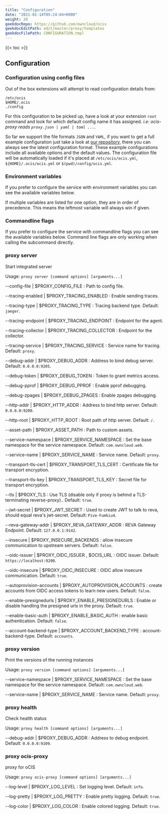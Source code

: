 ```yaml
---
title: "Configuration"
date: "2021-01-14T05:24:04+0000"
weight: 20
geekdocRepo: https://github.com/owncloud/ocis
geekdocEditPath: edit/master/proxy/templates
geekdocFilePath: CONFIGURATION.tmpl
---
```


{{< toc >}}

## Configuration

### Configuration using config files

Out of the box extensions will attempt to read configuration details from:

```console
/etc/ocis
$HOME/.ocis
./config
```

For this configuration to be picked up, have a look at your extension `root` command and look for which default config name it has assigned. *i.e: ocis-proxy reads `proxy.json | yaml | toml ...`*.

So far we support the file formats `JSON` and `YAML`, if you want to get a full example configuration just take a look at [our repository](https://github.com/owncloud/ocis/tree/master/config), there you can always see the latest configuration format. These example configurations include all available options and the default values. The configuration file will be automatically loaded if it's placed at `/etc/ocis/ocis.yml`, `${HOME}/.ocis/ocis.yml` or `$(pwd)/config/ocis.yml`.

### Environment variables

If you prefer to configure the service with environment variables you can see the available variables below.

If multiple variables are listed for one option, they are in order of precedence. This means the leftmost variable will always win if given.

### Commandline flags

If you prefer to configure the service with commandline flags you can see the available variables below. Command line flags are only working when calling the subcommand directly.

### proxy server

Start integrated server

Usage: `proxy server [command options] [arguments...]`

--config-file |  $PROXY_CONFIG_FILE
: Path to config file.

--tracing-enabled |  $PROXY_TRACING_ENABLED
: Enable sending traces.

--tracing-type |  $PROXY_TRACING_TYPE
: Tracing backend type. Default: `jaeger`.

--tracing-endpoint |  $PROXY_TRACING_ENDPOINT
: Endpoint for the agent.

--tracing-collector |  $PROXY_TRACING_COLLECTOR
: Endpoint for the collector.

--tracing-service |  $PROXY_TRACING_SERVICE
: Service name for tracing. Default: `proxy`.

--debug-addr |  $PROXY_DEBUG_ADDR
: Address to bind debug server. Default: `0.0.0.0:9205`.

--debug-token |  $PROXY_DEBUG_TOKEN
: Token to grant metrics access.

--debug-pprof |  $PROXY_DEBUG_PPROF
: Enable pprof debugging.

--debug-zpages |  $PROXY_DEBUG_ZPAGES
: Enable zpages debugging.

--http-addr |  $PROXY_HTTP_ADDR
: Address to bind http server. Default: `0.0.0.0:9200`.

--http-root |  $PROXY_HTTP_ROOT
: Root path of http server. Default: `/`.

--asset-path |  $PROXY_ASSET_PATH
: Path to custom assets.

--service-namespace |  $PROXY_SERVICE_NAMESPACE
: Set the base namespace for the service namespace. Default: `com.owncloud.web`.

--service-name |  $PROXY_SERVICE_NAME
: Service name. Default: `proxy`.

--transport-tls-cert |  $PROXY_TRANSPORT_TLS_CERT
: Certificate file for transport encryption.

--transport-tls-key |  $PROXY_TRANSPORT_TLS_KEY
: Secret file for transport encryption.

--tls |  $PROXY_TLS
: Use TLS (disable only if proxy is behind a TLS-terminating reverse-proxy).. Default: `true`.

--jwt-secret |  $PROXY_JWT_SECRET
: Used to create JWT to talk to reva, should equal reva's jwt-secret. Default: `Pive-Fumkiu4`.

--reva-gateway-addr |  $PROXY_REVA_GATEWAY_ADDR
: REVA Gateway Endpoint. Default: `127.0.0.1:9142`.

--insecure |  $PROXY_INSECURE_BACKENDS
: allow insecure communication to upstream servers. Default: `false`.

--oidc-issuer |  $PROXY_OIDC_ISSUER , $OCIS_URL
: OIDC issuer. Default: `https://localhost:9200`.

--oidc-insecure |  $PROXY_OIDC_INSECURE
: OIDC allow insecure communication. Default: `true`.

--autoprovision-accounts |  $PROXY_AUTOPROVISION_ACCOUNTS
: create accounts from OIDC access tokens to learn new users. Default: `false`.

--enable-presignedurls |  $PROXY_ENABLE_PRESIGNEDURLS
: Enable or disable handling the presigned urls in the proxy. Default: `true`.

--enable-basic-auth |  $PROXY_ENABLE_BASIC_AUTH
: enable basic authentication. Default: `false`.

--account-backend-type |  $PROXY_ACCOUNT_BACKEND_TYPE
: account-backend-type. Default: `accounts`.

### proxy version

Print the versions of the running instances

Usage: `proxy version [command options] [arguments...]`

--service-namespace |  $PROXY_SERVICE_NAMESPACE
: Set the base namespace for the service namespace. Default: `com.owncloud.web`.

--service-name |  $PROXY_SERVICE_NAME
: Service name. Default: `proxy`.

### proxy health

Check health status

Usage: `proxy health [command options] [arguments...]`

--debug-addr |  $PROXY_DEBUG_ADDR
: Address to debug endpoint. Default: `0.0.0.0:9109`.

### proxy ocis-proxy

proxy for oCIS

Usage: `proxy ocis-proxy [command options] [arguments...]`

--log-level |  $PROXY_LOG_LEVEL
: Set logging level. Default: `info`.

--log-pretty |  $PROXY_LOG_PRETTY
: Enable pretty logging. Default: `true`.

--log-color |  $PROXY_LOG_COLOR
: Enable colored logging. Default: `true`.

